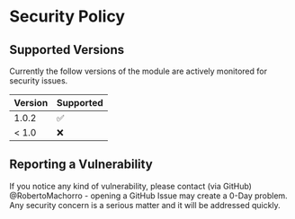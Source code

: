 # Security Policy

## Supported Versions

Currently the follow versions of the module are actively monitored for security issues.

| Version | Supported          |
| ------- | ------------------ |
| 1.0.2   | :white_check_mark: |
| < 1.0   | :x:                |

## Reporting a Vulnerability

If you notice any kind of vulnerability, please contact (via GitHub) @RobertoMachorro - opening a GitHub Issue may create a 0-Day problem. Any security concern is a serious matter and it will be addressed quickly.
